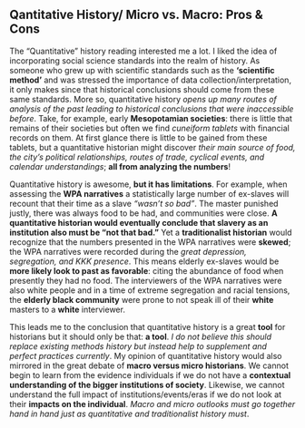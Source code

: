 ## Qantitative History/ Micro vs. Macro: Pros & Cons

The “Quantitative” history reading interested me a lot. I liked the idea of incorporating social science standards into the realm of history. As someone who grew up with scientific standards such as the **‘scientific method’** and was stressed the importance of data collection/interpretation, it only makes since that historical conclusions should come from these same standards. More so, quantitative history *opens up many routes of analysis of the past leading to historical conclusions that were inaccessible before*. Take, for example, early **Mesopotamian societies**: there is little that remains of their societies but often we find *cuneiform tablets* with financial records on them. At first glance there is little to be gained from these tablets, but a quantitative historian might discover *their main source of food, the city’s political relationships, routes of trade, cyclical events, and calendar understandings*; **all from analyzing the numbers**!

Quantitative history is awesome, **but it has limitations**. For example, when assessing the **WPA narratives** a statistically large number of ex-slaves will recount that their time as a slave *“wasn’t so bad”*. The master punished justly, there was always food to be had, and communities were close. **A quantitative historian would eventually conclude that slavery as an institution also must be “not that bad.”** Yet a **traditionalist historian** would recognize that the numbers presented in the WPA narratives were **skewed**; the WPA narratives were recorded during the *great depression, segregation, and KKK presence*. This means elderly ex-slaves would be **more likely look to past as favorable**: citing the abundance of food when presently they had no food. The interviewers of the WPA narratives were also white people and in a time of extreme segregation and racial tensions, the **elderly black community** were prone to not speak ill of their **white** masters to a **white** interviewer.

This leads me to the conclusion that quantitative history is a great **tool** for historians but it should only be that: **a tool**. *I do not believe this should replace existing methods history but instead help to supplement and perfect practices currently*. My opinion of quantitative history would also mirrored in the great debate of **macro versus micro historians**. We cannot begin to learn from the evidence individuals if we do not have a **contextual understanding of the bigger institutions of society**. Likewise, we cannot understand the full impact of institutions/events/eras if we do not look at their **impacts on the individual**. *Macro and micro outlooks must go together hand in hand just as quantitative and traditionalist history must*.
